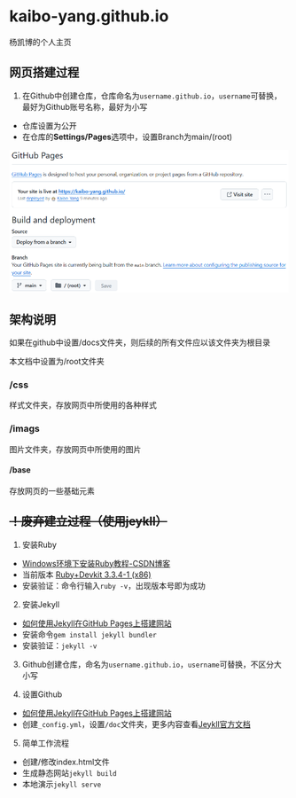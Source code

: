 # kaibo-yang.github.io

杨凯博的个人主页

## 网页搭建过程

1. 在Github中创建仓库，仓库命名为`username.github.io`，`username`可替换，最好为Github账号名称，最好为小写

- 仓库设置为公开
- 在仓库的**Settings/Pages**选项中，设置Branch为main/(root)

![1](./images/README.assets/image-20240822180521595.png)



## 架构说明

如果在github中设置/docs文件夹，则后续的所有文件应以该文件夹为根目录

本文档中设置为/root文件夹

### /css

样式文件夹，存放网页中所使用的各种样式

### /imags

图片文件夹，存放网页中所使用的图片

#### /base

存放网页的一些基础元素

## ~~！废弃建立过程（使用jeykll）~~

1. 安装Ruby

- [Windows环境下安装Ruby教程-CSDN博客](https://blog.csdn.net/Alive_tree/article/details/103043158)
- 当前版本 [Ruby+Devkit 3.3.4-1 (x86)](https://github.com/oneclick/rubyinstaller2/releases/download/RubyInstaller-3.3.4-1/rubyinstaller-devkit-3.3.4-1-x86.exe)
- 安装验证：命令行输入`ruby -v`，出现版本号即为成功

2. 安装Jekyll

- [如何使用Jekyll在GitHub Pages上搭建网站](https://blog.csdn.net/qq_33919450/article/details/127859193)
- 安装命令`gem install jekyll bundler`
- 安装验证：`jekyll -v`

3. Github创建仓库，命名为`username.github.io`，`username`可替换，不区分大小写

4. 设置Github

- [如何使用Jekyll在GitHub Pages上搭建网站](https://blog.csdn.net/qq_33919450/article/details/127859193)
- 创建`_config.yml`，设置`/doc`文件夹，更多内容查看[Jeykll官方文档](https://jekyllrb.com/docs/configuration/options/)

5. 简单工作流程

- 创建/修改index.html文件
- 生成静态网站`jekyll build`
- 本地演示`jekyll serve`